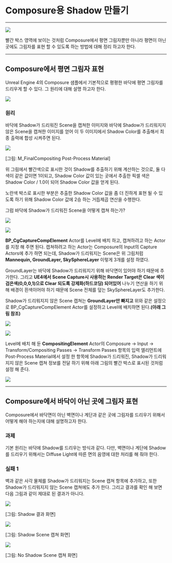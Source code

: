 # Composure용 Shadow 만들기

------------------------------------------------------------------------------------------------------------------------------------------------------------------------------------

![](https://github.com/Devcoder-IndieWorks/ComposureShadow/blob/master/Images/ComposureShadow.png)

빨간 박스 영역에 보이는 것처럼 Composure에서 평면 그림자뿐만 아니라 평면이 아닌 곳에도 그림자를 표현 할 수 있도록 하는 방법에 대해 정리 하고자 한다.

------------------------------------------------------------------------------------------------------------------------------------------------------------------------------------

## Composure에서 평면 그림자 표현

Unreal Engine 4의 Composure 샘플에서 기본적으로 평평한 바닥에 평면 그림자를 드리우게 할 수 있다. 그 원리에 대해 설명 하고자 한다.

![](https://github.com/Devcoder-IndieWorks/ComposureShadow/blob/master/Images/PlaneShadow.png)

### 원리

바닥에 Shadow가 드리워진 Scene을 캡쳐한 이미지와 바닥에 Shadow가 드리워지지 않은 Scene을 캡쳐한 이미지를 얻어 이 두 이미지에서 Shadow Color를 추출해서 최종 출력에 합성 시켜주면 된다.

![](https://github.com/Devcoder-IndieWorks/ComposureShadow/blob/master/Images/CreateShadowMask.png)

[그림: M_FinalCompositing Post-Process Material]

위 그림에서 빨간색으로 표시한 것이 Shadow를 추출하기 위해 계산하는 것으로, 둘 다 색이 같은 값이면 1이되고, Shadow Color 값이 있는 곳에서 추출한 픽셀 색은 Shadow Color / 1.0이 되어 Shadow Color 값을 얻게 된다.

노란색 박스로 표시한 부분은 추출한 Shadow Color 값을 좀 더 진하게 표현 될 수 있도록 하기 위해 Shadow Color 값에 2승 하는 거듭제곱 연산을 수행한다.

그럼 바닥에 Shadow가 드리워진 Scene을 어떻게 캡쳐 하는가?

![](https://github.com/Devcoder-IndieWorks/ComposureShadow/blob/master/Images/ShadowCapture.png)

![](https://github.com/Devcoder-IndieWorks/ComposureShadow/blob/master/Images/ShadowDetail.png)

**BP_CgCaptureCompElement** Actor를 Level에 배치 하고, 캡쳐하려고 하는 Actor를 지정 해 주면 된다. 캡쳐하려고 하는 Actor는 Composure의 Input의 Capture Actors에 추가 하면 되는데, Shadow가 드리워지는 Scene은 위 그림처럼 **Mannequin, GroundLayer, SkySphereLayer** 이렇게 3개를 설정 하였다.

GroundLayer는 바닥에 Shadow가 드리워지기 위해 바닥면이 있어야 하기 때문에 추가한다. 그리고 **UE4에서 Scene Capture시 사용하는 Render Target은 Clear 색이 검은색(0,0,0,1)으로 Clear 되도록 강제화(하드코딩) 되어있어** 나누기 연산을 하기 위해 배경이 흰색이어야 하기 때문에 Scene 전체를 덮는 SkySphereLayer도 추가한다.

Shadow가 드리워지지 않은 Scene 캡쳐는 **GroundLayer만 빠지고** 위와 같은 설정으로 BP_CgCaptureCompElement Actor를 설정하고 Level에 배치하면 된다.**(아래 그림 참조)**

![](https://github.com/Devcoder-IndieWorks/ComposureShadow/blob/master/Images/NoShadowCapture.png)

![](https://github.com/Devcoder-IndieWorks/ComposureShadow/blob/master/Images/NoShaodwDetail.png)

Level에 배치 해 둔 **CompositingElement** Actor의 Composure -> Input -> Transform/Compositing Passes -> Transform Passes 항목의 입력 엘리먼트에 Post-Process Material에서 설정 한 항목에 Shadow가 드리워진, Shadow가 드리워지지 않은 Scene 캡쳐 정보를 전달 하기 위해 아래 그림의 빨간 박스로 표시된 것처럼 설정 해 준다.

![](https://github.com/Devcoder-IndieWorks/ComposureShadow/blob/master/Images/CompositingElement.png)

------------------------------------------------------------------------------------------------------------------------------------------------------------------------------------

## Composure에서 바닥이 아닌 곳에 그림자 표현

Composure에서 바닥면이 아닌 벽면이나 계단과 같은 곳에 그림자를 드리우기 위해서 어떻게 해야 하는지에 대해 설명하고자 한다.

### 과제

기본 원리는 바닥에 Shadow를 드리우는 방식과 같다. 다만, 벽면이나 계단에 Shadow를 드리우기 위해서는 Diffuse Light에 따른 면의 음영에 대한 처리를 해 줘야 한다.

### 실패 1

벽과 같은 사각 물체를 Shadow가 드리워지는 Scene 캡쳐 항목에 추가하고, 또한 Shadow가 드리워지지 않는 Scene 캡쳐에도 추가 한다. 그리고 결과를 확인 해 보면 다음 그림과 같이 제대로 된 결과가 아니다.

![](https://github.com/Devcoder-IndieWorks/ComposureShadow/blob/master/Images/Failed_1.png)

[그림: Shadow 결과 화면]

![](https://github.com/Devcoder-IndieWorks/ComposureShadow/blob/master/Images/ShadowCaptureCube_1.png)

[그림: Shadow Scene 캡쳐 화면]

![](https://github.com/Devcoder-IndieWorks/ComposureShadow/blob/master/Images/NoShadowCaptureCube_1.png)

[그림: No Shadow Scene 캡쳐 화면]


